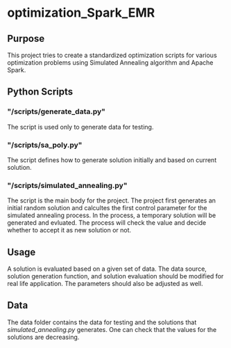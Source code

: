 # optimization_Spark_EMR
## Purpose
This project tries to create a standardized optimization scripts for various optimization problems using Simulated
Annealing algorithm and Apache Spark.
## Python Scripts
### "/scripts/generate_data.py"
The script is used only to generate data for testing.
### "/scripts/sa_poly.py"
The script defines how to generate solution initially and based on current solution.
### "/scripts/simulated_annealing.py"
The script is the main body for the project. The project first generates an initial random solution and calcultes
the first control parameter for the simulated annealing process. In the process, a temporary solution will be
generated and evluated. The process will check the value and decide whether to accept it as new solution or not.
## Usage
A solution is evaluated based on a given set of data. The data source, solution generation function, and solution evaluation
should be modified for real life application. The parameters should also be adjusted as well.
## Data
The data folder contains the data for testing and the solutions that _simulated_annealing.py_ generates. One can check that
the values for the solutions are decreasing.
